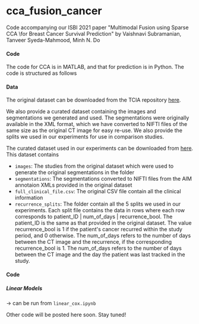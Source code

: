 # cca_fusion_cancer

Code accompanying our ISBI 2021 paper "Multimodal Fusion using Sparse CCA \\for Breast Cancer Survival Prediction" by Vaishnavi Subramanian,  Tanveer Syeda-Mahmood, Minh N. Do

#### Code

The code for CCA is in MATLAB, and that for prediction is in Python. The code is structured as follows

#### Data
The original dataset can be downloaded from the TCIA repository [here](https://wiki.cancerimagingarchive.net/display/Public/NSCLC+Radiogenomics).

We also provide a curated dataset containing the images and segmentations we generated and used. The segmentations were originally available in the XML format, which we have converted to NIFTI files of the same size as the original CT image for easy re-use. We also provide the splits we used in our experiments for use in comparison studies. 

The curated dataset used in our experiments can be downloaded from [here](https://uofi.box.com/v/nsclc-radiogenomics-curated). This dataset contains

- ``images``: The studies from the original dataset which were used to generate the original segmentations in the folder
- ``segmentations``: The segmentations converted to NIFTI files from the AIM annotaion XMLs provided in the original dataset
- ``full_clinical_file.csv``: The original CSV file contain all the clinical information
- ``recurrence_splits``: The folder contain all the 5 splits we used in our experiments. Each split file contains the data in rows where each row corresponds to patient_ID | num_of_days | recurrence_bool. The patient_ID is the same as that provided in the original dataset. The value recurrence_bool is 1 if the patient's cancer recurred within the study period, and 0 otherwise. The num_of_days refers to the number of days between the CT image and the recurrence, if the corresponding recurrence_bool is 1. The num_of_days refers to the number of days between the CT image and the day the patient was last tracked in the study. 

#### Code

##### Linear Models
-> can be run from ````linear_cox.ipynb````

Other code will be posted here soon. Stay tuned!